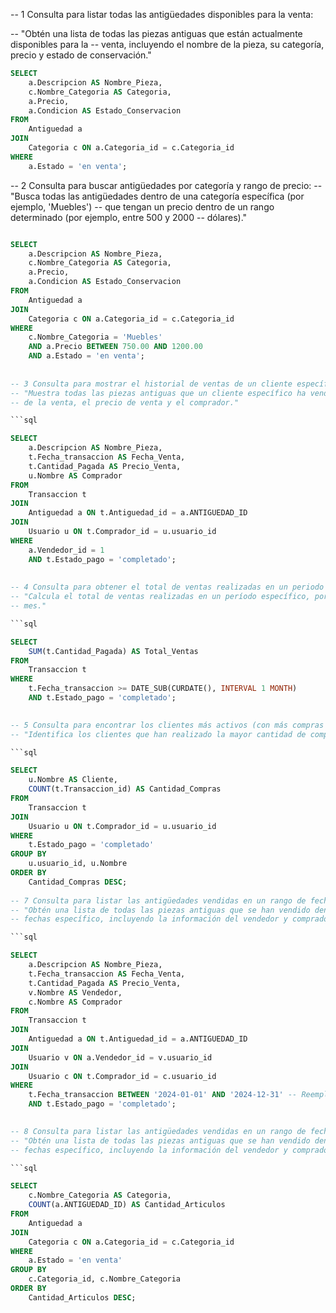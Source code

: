 -- 1 Consulta para listar todas las antigüedades disponibles para la venta:

-- "Obtén una lista de todas las piezas antiguas que están actualmente disponibles para la
-- venta, incluyendo el nombre de la pieza, su categoría, precio y estado de conservación."

```sql
SELECT 
    a.Descripcion AS Nombre_Pieza,
    c.Nombre_Categoria AS Categoria,
    a.Precio,
    a.Condicion AS Estado_Conservacion
FROM 
    Antiguedad a
JOIN 
    Categoria c ON a.Categoria_id = c.Categoria_id
WHERE 
    a.Estado = 'en venta';
```


-- 2 Consulta para buscar antigüedades por categoría y rango de precio:
-- "Busca todas las antigüedades dentro de una categoría específica (por ejemplo, 'Muebles')
-- que tengan un precio dentro de un rango determinado (por ejemplo, entre 500 y 2000
-- dólares)."

```sql

SELECT 
    a.Descripcion AS Nombre_Pieza,
    c.Nombre_Categoria AS Categoria,
    a.Precio,
    a.Condicion AS Estado_Conservacion
FROM 
    Antiguedad a
JOIN 
    Categoria c ON a.Categoria_id = c.Categoria_id
WHERE 
    c.Nombre_Categoria = 'Muebles' 
    AND a.Precio BETWEEN 750.00 AND 1200.00
    AND a.Estado = 'en venta';
    
    
-- 3 Consulta para mostrar el historial de ventas de un cliente específico:
-- "Muestra todas las piezas antiguas que un cliente específico ha vendido, incluyendo la fecha
-- de la venta, el precio de venta y el comprador."

```sql

SELECT 
    a.Descripcion AS Nombre_Pieza,
    t.Fecha_transaccion AS Fecha_Venta,
    t.Cantidad_Pagada AS Precio_Venta,
    u.Nombre AS Comprador
FROM 
    Transaccion t
JOIN 
    Antiguedad a ON t.Antiguedad_id = a.ANTIGUEDAD_ID
JOIN 
    Usuario u ON t.Comprador_id = u.usuario_id
WHERE 
    a.Vendedor_id = 1
    AND t.Estado_pago = 'completado';
    
    
-- 4 Consulta para obtener el total de ventas realizadas en un periodo de tiempo:
-- "Calcula el total de ventas realizadas en un período específico, por ejemplo, durante el último
-- mes."

```sql

SELECT 
    SUM(t.Cantidad_Pagada) AS Total_Ventas
FROM 
    Transaccion t
WHERE 
    t.Fecha_transaccion >= DATE_SUB(CURDATE(), INTERVAL 1 MONTH)
    AND t.Estado_pago = 'completado';

    
-- 5 Consulta para encontrar los clientes más activos (con más compras realizadas):
-- "Identifica los clientes que han realizado la mayor cantidad de compras en la plataforma."

```sql

SELECT 
    u.Nombre AS Cliente,
    COUNT(t.Transaccion_id) AS Cantidad_Compras
FROM 
    Transaccion t
JOIN 
    Usuario u ON t.Comprador_id = u.usuario_id
WHERE 
    t.Estado_pago = 'completado'
GROUP BY 
    u.usuario_id, u.Nombre
ORDER BY 
    Cantidad_Compras DESC;
    
-- 7 Consulta para listar las antigüedades vendidas en un rango de fechas específico:
-- "Obtén una lista de todas las piezas antiguas que se han vendido dentro de un rango de
-- fechas específico, incluyendo la información del vendedor y comprador."

```sql

SELECT 
    a.Descripcion AS Nombre_Pieza,
    t.Fecha_transaccion AS Fecha_Venta,
    t.Cantidad_Pagada AS Precio_Venta,
    v.Nombre AS Vendedor,
    c.Nombre AS Comprador
FROM 
    Transaccion t
JOIN 
    Antiguedad a ON t.Antiguedad_id = a.ANTIGUEDAD_ID
JOIN 
    Usuario v ON a.Vendedor_id = v.usuario_id
JOIN 
    Usuario c ON t.Comprador_id = c.usuario_id
WHERE 
    t.Fecha_transaccion BETWEEN '2024-01-01' AND '2024-12-31' -- Reemplaza con el rango de fechas deseado
    AND t.Estado_pago = 'completado';

    
-- 8 Consulta para listar las antigüedades vendidas en un rango de fechas específico:
-- "Obtén una lista de todas las piezas antiguas que se han vendido dentro de un rango de
-- fechas específico, incluyendo la información del vendedor y comprador."

```sql

SELECT 
    c.Nombre_Categoria AS Categoria,
    COUNT(a.ANTIGUEDAD_ID) AS Cantidad_Articulos
FROM 
    Antiguedad a
JOIN 
    Categoria c ON a.Categoria_id = c.Categoria_id
WHERE 
    a.Estado = 'en venta'
GROUP BY 
    c.Categoria_id, c.Nombre_Categoria
ORDER BY 
    Cantidad_Articulos DESC;
